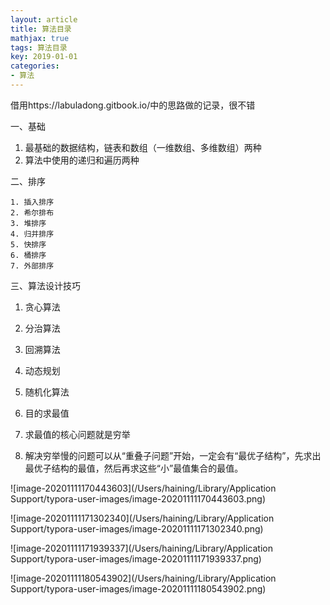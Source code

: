 ```yaml
---
layout: article
title: 算法目录
mathjax: true
tags: 算法目录
key: 2019-01-01
categories:
- 算法
---
```




借用https://labuladong.gitbook.io/中的思路做的记录，很不错

一、基础

1. 最基础的数据结构，链表和数组（一维数组、多维数组）两种
2. 算法中使用的递归和遍历两种

二、排序

	1. 插入排序
 	2. 希尔排布
 	3. 堆排序
 	4. 归并排序
 	5. 快排序
 	6. 桶排序
 	7. 外部排序

三、算法设计技巧

1. 贪心算法
2. 分治算法
3. 回溯算法
4. 动态规划
5. 随机化算法



1. 目的求最值
2. 求最值的核心问题就是穷举
3. 解决穷举慢的问题可以从“重叠子问题”开始，一定会有“最优子结构”，先求出最优子结构的最值，然后再求这些“小”最值集合的最值。



![image-20201111170443603](/Users/haining/Library/Application Support/typora-user-images/image-20201111170443603.png)



![image-20201111171302340](/Users/haining/Library/Application Support/typora-user-images/image-20201111171302340.png)

![image-20201111171939337](/Users/haining/Library/Application Support/typora-user-images/image-20201111171939337.png)

![image-20201111180543902](/Users/haining/Library/Application Support/typora-user-images/image-20201111180543902.png)

